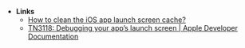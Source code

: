 - **Links**
	- [How to clean the iOS app launch screen cache?](https://developerinsider.co/how-to-clean-the-ios-app-launch-screen-cache/)
	- [TN3118: Debugging your app’s launch screen | Apple Developer Documentation](https://developer.apple.com/documentation/technotes/tn3118-debugging-your-apps-launch-screen)
